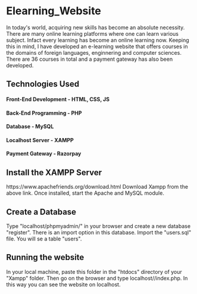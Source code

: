 # Elearning_Website
In today's world, acquiring new skills has become an absolute necessity. There are many online learning platforms where one can learn various subject. Infact every learning has become an online learning now. Keeping this in mind, I have developed an e-learning website that offers courses in the domains of foreign languages, enginnering and computer sciences. There are 36 courses in total and a payment gateway has also been developed.

<h2>Technologies Used</h2>
<h4>Front-End Development - HTML, CSS, JS</h4>
<h4>Back-End Programming - PHP</h4>
<h4>Database - MySQL</h4>
<h4>Localhost Server - XAMPP</h4>
<h4>Payment Gateway - Razorpay</h4>

<h2>Install the XAMPP Server</h2>
https://www.apachefriends.org/download.html
Download Xampp from the above link. Once installed, start the Apache and MySQL module.

<h2>Create a Database</h2>
Type "localhost/phpmyadmin/" in your browser and create a new database "register". There is an import option in this database. Import the "users.sql" file. You will se a table "users".

<h2>Running the website</h2>
In your local machine, paste this folder in the "htdocs" directory of your "Xampp" folder. Then go on the browser and type localhost/<folder_name>/index.php. In this way you can see the website on localhost.


